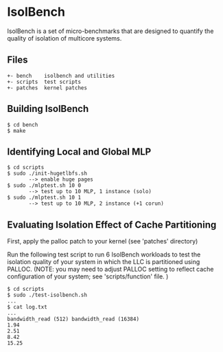 # IsolBench

IsolBench is a set of micro-benchmarks that are designed to 
quantify the quality of isolation of multicore systems. 

## Files

```
+- bench	isolbench and utilities
+- scripts	test scripts
+- patches	kernel patches
```
## Building IsolBench 

```
$ cd bench
$ make 

```

## Identifying Local and Global MLP

```
$ cd scripts
$ sudo ./init-hugetlbfs.sh
       --> enable huge pages
$ sudo ./mlptest.sh 10 0
       --> test up to 10 MLP, 1 instance (solo)
$ sudo ./mlptest.sh 10 1
       --> test up to 10 MLP, 2 instance (+1 corun)
```

## Evaluating Isolation Effect of Cache Partitioning

First, apply the palloc patch to your kernel (see 'patches' directory)

Run the following test script to run 6 IsolBench workloads to test
the isolation quality of your system in which the LLC is partitioned 
using PALLOC. (NOTE: you may need to adjust PALLOC setting to reflect 
cache configuration of your system; see 'scripts/function' file. )

```
$ cd scripts
$ sudo ./test-isolbench.sh
...
$ cat log.txt
...
bandwidth_read (512) bandwidth_read (16384)
1.94
2.51
8.42
15.25
```

